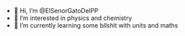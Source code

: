 - 👋 Hi, I’m @ElSenorGatoDelPP
- 👀 I’m interested in physics and chemistry
- 🌱 I’m currently learning some b*llsh*it with units and maths


<!---
ElSenorGatoDelPP/ElSenorGatoDelPP is a ✨ special ✨ repository because its `README.md` (this file) appears on your GitHub profile.
You can click the Preview link to take a look at your changes.
--->

